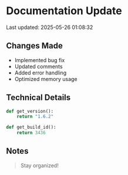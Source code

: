 # Documentation Update

Last updated: 2025-05-26 01:08:32

## Changes Made
- Implemented bug fix
- Updated comments
- Added error handling
- Optimized memory usage

## Technical Details
```python
def get_version():
    return "1.6.2"

def get_build_id():
    return 3436
```

## Notes
> Stay organized!
